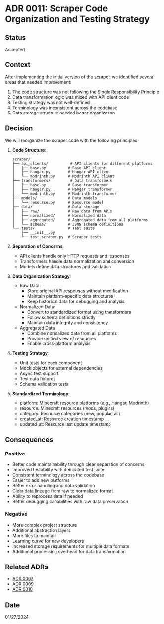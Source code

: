 # ADR 0011: Scraper Code Organization and Testing Strategy

## Status
Accepted

## Context
After implementing the initial version of the scraper, we identified several areas that needed improvement:
1. The code structure was not following the Single Responsibility Principle
2. Data transformation logic was mixed with API client code
3. Testing strategy was not well-defined
4. Terminology was inconsistent across the codebase
5. Data storage structure needed better organization

## Decision
We will reorganize the scraper code with the following principles:

1. **Code Structure**:
   ```
   scraper/
   ├── api_clients/          # API clients for different platforms
   │   ├── base.py          # Base API client
   │   ├── hangar.py        # Hangar API client
   │   └── modrinth.py      # Modrinth API client
   ├── transformers/         # Data transformers
   │   ├── base.py          # Base transformer
   │   ├── hangar.py        # Hangar transformer
   │   └── modrinth.py      # Modrinth transformer
   ├── models/              # Data models
   │   └── resource.py      # Resource model
   ├── data/                # Data storage
   │   ├── raw/             # Raw data from APIs
   │   ├── normalized/      # Normalized data
   │   ├── aggregated/      # Aggregated data from all platforms
   │   └── schema/          # JSON schema definitions
   └── tests/               # Test suite
       ├── __init__.py
       └── test_scraper.py  # Scraper tests
   ```

2. **Separation of Concerns**:
   - API clients handle only HTTP requests and responses
   - Transformers handle data normalization and conversion
   - Models define data structures and validation

3. **Data Organization Strategy**:
   - Raw Data:
     - Store original API responses without modification
     - Maintain platform-specific data structures
     - Keep historical data for debugging and analysis
   - Normalized Data:
     - Convert to standardized format using transformers
     - Follow schema definitions strictly
     - Maintain data integrity and consistency
   - Aggregated Data:
     - Combine normalized data from all platforms
     - Provide unified view of resources
     - Enable cross-platform analysis

4. **Testing Strategy**:
   - Unit tests for each component
   - Mock objects for external dependencies
   - Async test support
   - Test data fixtures
   - Schema validation tests

5. **Standardized Terminology**:
   - platform: Minecraft resource platforms (e.g., Hangar, Modrinth)
   - resource: Minecraft resources (mods, plugins)
   - category: Resource categories (new, popular, all)
   - created_at: Resource creation timestamp
   - updated_at: Resource last update timestamp

## Consequences

### Positive
- Better code maintainability through clear separation of concerns
- Improved testability with dedicated test suite
- Consistent terminology across the codebase
- Easier to add new platforms
- Better error handling and data validation
- Clear data lineage from raw to normalized format
- Ability to reprocess data if needed
- Better debugging capabilities with raw data preservation

### Negative
- More complex project structure
- Additional abstraction layers
- More files to maintain
- Learning curve for new developers
- Increased storage requirements for multiple data formats
- Additional processing overhead for data transformation

## Related ADRs
- [ADR 0007](./0007-api-first-data-collection-strategy.md)
- [ADR 0009](./0009-simplified-resource-model.md)
- [ADR 0010](./0010-code-refactoring-principles.md)

## Date
01/27/2024 